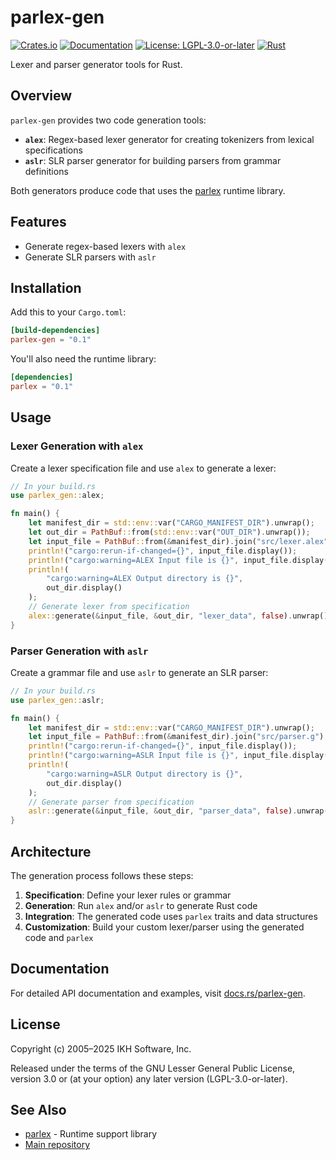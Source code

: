 # parlex-gen

[![Crates.io](https://img.shields.io/crates/v/parlex-gen.svg)](https://crates.io/crates/parlex-gen)
[![Documentation](https://docs.rs/parlex-gen/badge.svg)](https://docs.rs/parlex-gen)
[![License: LGPL-3.0-or-later](https://img.shields.io/badge/License-LGPL%203.0--or--later-blue.svg)](https://www.gnu.org/licenses/lgpl-3.0)
[![Rust](https://img.shields.io/badge/rust-stable-brightgreen.svg)](https://www.rust-lang.org)

Lexer and parser generator tools for Rust.

## Overview

`parlex-gen` provides two code generation tools:

- **`alex`**: Regex-based lexer generator for creating tokenizers from lexical specifications
- **`aslr`**: SLR parser generator for building parsers from grammar definitions

Both generators produce code that uses the [parlex](https://crates.io/crates/parlex) runtime library.

## Features

- Generate regex-based lexers with `alex`
- Generate SLR parsers with `aslr`

## Installation

Add this to your `Cargo.toml`:

```toml
[build-dependencies]
parlex-gen = "0.1"
```

You'll also need the runtime library:

```toml
[dependencies]
parlex = "0.1"
```

## Usage

### Lexer Generation with `alex`

Create a lexer specification file and use `alex` to generate a lexer:

```rust
// In your build.rs
use parlex_gen::alex;

fn main() {
    let manifest_dir = std::env::var("CARGO_MANIFEST_DIR").unwrap();
    let out_dir = PathBuf::from(std::env::var("OUT_DIR").unwrap());
    let input_file = PathBuf::from(&manifest_dir).join("src/lexer.alex");
    println!("cargo:rerun-if-changed={}", input_file.display());
    println!("cargo:warning=ALEX Input file is {}", input_file.display());
    println!(
        "cargo:warning=ALEX Output directory is {}",
        out_dir.display()
    );
    // Generate lexer from specification
    alex::generate(&input_file, &out_dir, "lexer_data", false).unwrap();
}
```


### Parser Generation with `aslr`

Create a grammar file and use `aslr` to generate an SLR parser:

```rust
// In your build.rs
use parlex_gen::aslr;

fn main() {
    let manifest_dir = std::env::var("CARGO_MANIFEST_DIR").unwrap();
    let input_file = PathBuf::from(&manifest_dir).join("src/parser.g");
    println!("cargo:rerun-if-changed={}", input_file.display());
    println!("cargo:warning=ASLR Input file is {}", input_file.display());
    println!(
        "cargo:warning=ASLR Output directory is {}",
        out_dir.display()
    );
    // Generate parser from specification
    aslr::generate(&input_file, &out_dir, "parser_data", false).unwrap();
}
```

## Architecture

The generation process follows these steps:

1. **Specification**: Define your lexer rules or grammar
2. **Generation**: Run `alex` and/or `aslr` to generate Rust code
3. **Integration**: The generated code uses `parlex` traits and data structures
4. **Customization**: Build your custom lexer/parser using the generated code and `parlex`

## Documentation

For detailed API documentation and examples, visit [docs.rs/parlex-gen](https://docs.rs/parlex-gen).

## License

Copyright (c) 2005–2025 IKH Software, Inc.

Released under the terms of the GNU Lesser General Public License, version 3.0 or (at your option) any later version (LGPL-3.0-or-later).

## See Also

- [parlex](https://crates.io/crates/parlex) - Runtime support library
- [Main repository](https://github.com/ikhomyakov/parlex)
